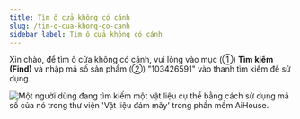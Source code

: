 ```yaml
---
title: Tìm ô cửa không có cánh
slug: /tim-o-cua-khong-co-canh
sidebar_label: Tìm ô cửa không có cánh
---
```


Xin chào, để tìm ô cửa không có cánh, vui lòng vào mục (①) **Tìm kiếm (Find)** và nhập mã số sản phẩm (②) "103426591" vào thanh tìm kiếm để sử dụng.

![Một người dùng đang tìm kiếm một vật liệu cụ thể bằng cách sử dụng mã số của nó trong thư viện 'Vật liệu đám mây' trong phần mềm AiHouse.](https://storage.googleapis.com/jegavn_kb/images/ff3127df-6840-4641-b930-c30866c45c21.png)